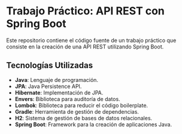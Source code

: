  # Trabajo Práctico: API REST con Spring Boot

Este repositorio contiene el código fuente de un trabajo práctico que consiste en la creación de una API REST utilizando Spring Boot.

## Tecnologías Utilizadas

- **Java**: Lenguaje de programación.
- **JPA**: Java Persistence API.
- **Hibernate**: Implementación de JPA.
- **Envers**: Biblioteca para auditoría de datos.
- **Lombok**: Biblioteca para reducir el código boilerplate.
- **Gradle**: Herramienta de gestión de dependencias.
- **H2**: Sistema de gestión de bases de datos relacionales.
- **Spring Boot**: Framework para la creación de aplicaciones Java.
